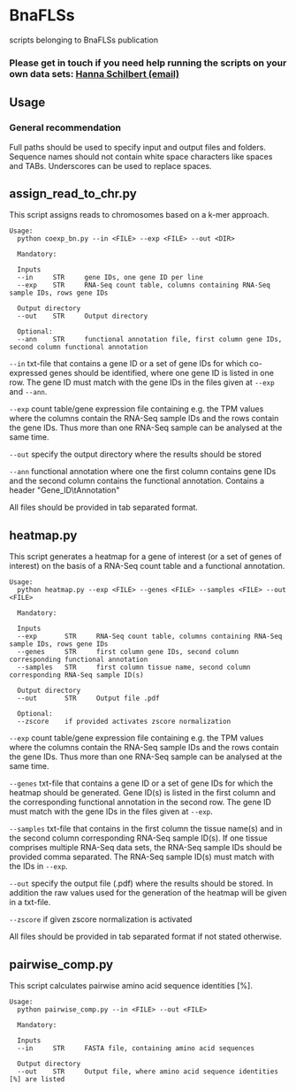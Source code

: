 # BnaFLSs 
scripts belonging to BnaFLSs publication

### Please get in touch if you need help running the scripts on your own data sets: [Hanna Schilbert (email)](mailto:hschilbe@cebitec.uni-bielefeld.de?subject=[GitHub]BnaFLSs_scripts_request) ###

## Usage

### General recommendation

Full paths should be used to specify input and output files and folders. Sequence names should not contain white space characters like spaces and TABs. Underscores can be used to replace spaces.

## assign_read_to_chr.py
This script assigns reads to chromosomes based on a k-mer approach. 

```
Usage:
  python coexp_bn.py --in <FILE> --exp <FILE> --out <DIR>
  
  Mandatory:
  
  Inputs 
  --in     STR     gene IDs, one gene ID per line
  --exp    STR     RNA-Seq count table, columns containing RNA-Seq sample IDs, rows gene IDs
  
  Output directory
  --out    STR     Output directory
  
  Optional:
  --ann    STR     functional annotation file, first column gene IDs, second column functional annotation
```

`--in` txt-file that contains a gene ID or a set of gene IDs for which co-expressed genes should be identified, where one gene ID is listed in one row. The gene ID must match with the gene IDs in the files given at `--exp` and `--ann`.

`--exp` count table/gene expression file containing e.g. the TPM values where the columns contain the RNA-Seq sample IDs and the rows contain the gene IDs. Thus more than one RNA-Seq sample can be analysed at the same time. 

`--out` specify the output directory where the results should be stored

`--ann` functional annotation where one the first column contains gene IDs and the second column contains the functional annotation. Contains a header "Gene_ID\tAnnotation"

All files should be provided in tab separated format.

## heatmap.py
This script generates a heatmap for a gene of interest (or a set of genes of interest) on the basis of a RNA-Seq count table and a functional annotation. 

```
Usage:
  python heatmap.py --exp <FILE> --genes <FILE> --samples <FILE> --out <FILE>
  
  Mandatory:
  
  Inputs 
  --exp       STR     RNA-Seq count table, columns containing RNA-Seq sample IDs, rows gene IDs
  --genes     STR     first column gene IDs, second column corresponding functional annotation
  --samples   STR     first column tissue name, second column corresponding RNA-Seq sample ID(s)
  
  Output directory
  --out       STR     Output file .pdf
  
  Optional:
  --zscore    if provided activates zscore normalization
```

`--exp` count table/gene expression file containing e.g. the TPM values where the columns contain the RNA-Seq sample IDs and the rows contain the gene IDs. Thus more than one RNA-Seq sample can be analysed at the same time. 

`--genes` txt-file that contains a gene ID or a set of gene IDs for which the heatmap should be generated. Gene ID(s) is listed in the first column and the corresponding functional annotation in the second row. The gene ID must match with the gene IDs in the files given at `--exp`.

`--samples` txt-file that contains in the first column the tissue name(s) and in the second column corresponding RNA-Seq sample ID(s). If one tissue comprises multiple RNA-Seq data sets, the RNA-Seq sample IDs should be provided comma separated. The RNA-Seq sample ID(s) must match with the IDs in `--exp`.

`--out` specify the output file (.pdf) where the results should be stored. In addition the raw values used for the generation of the heatmap will be given in a txt-file.

`--zscore` if given zscore normalization is activated

All files should be provided in tab separated format if not stated otherwise.

## pairwise_comp.py
This script calculates pairwise amino acid sequence identities [%].

```
Usage:
  python pairwise_comp.py --in <FILE> --out <FILE>
  
  Mandatory:
  
  Inputs 
  --in     STR     FASTA file, containing amino acid sequences
  
  Output directory
  --out    STR     Output file, where amino acid sequence identities [%] are listed
  
```
